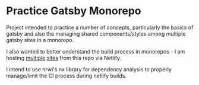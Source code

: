 # Practice Gatsby Monorepo

Project intended to practice a number of concepts, particularly the basics of gatsby and also the managing shared components/styles among multiple gatsby sites in a monorepo.

I also wanted to better understand the build process in monorepos - I am hosting [multiple](https://practice-gatsby-monorepo-site1.netlify.app/) [sites](https://practice-gatsby-monorepo-site2.netlify.app/) from this repo via Netlify.

I intend to use nrwl's nx library for dependency analysis to properly manage/limit the CI process during netlify builds.
